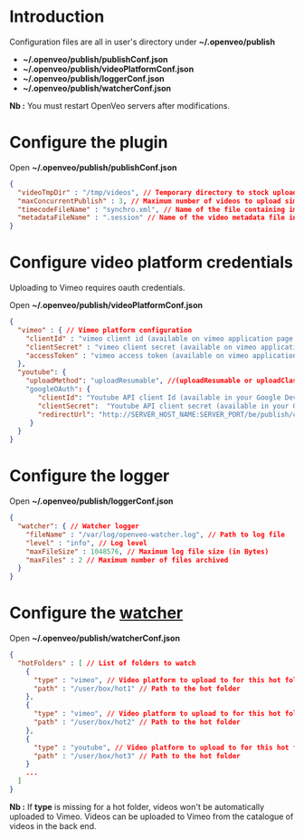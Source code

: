 # Introduction

Configuration files are all in user's directory under **~/.openveo/publish**

- **~/.openveo/publish/publishConf.json**
- **~/.openveo/publish/videoPlatformConf.json**
- **~/.openveo/publish/loggerConf.json**
- **~/.openveo/publish/watcherConf.json**

**Nb :** You must restart OpenVeo servers after modifications.

# Configure the plugin

Open **~/.openveo/publish/publishConf.json**

```json
{
  "videoTmpDir" : "/tmp/videos", // Temporary directory to stock uploading videos (video is removed after the upload)
  "maxConcurrentPublish" : 3, // Maximum number of videos to upload simultaneously
  "timecodeFileName" : "synchro.xml", // Name of the file containing images synchronization in tar package
  "metadataFileName" : ".session" // Name of the video metadata file in a tar package
}
```

# Configure video platform credentials

Uploading to Vimeo requires oauth credentials.

Open **~/.openveo/publish/videoPlatformConf.json**

```json
{
  "vimeo" : { // Vimeo platform configuration
    "clientId" : "vimeo client id (available on vimeo application page https://developer.vimeo.com/apps)",
    "clientSecret" : "vimeo client secret (available on vimeo application page https://developer.vimeo.com/apps)",
    "accessToken" : "vimeo access token (available on vimeo application page https://developer.vimeo.com/apps)"
  },
  "youtube": {
    "uploadMethod": "uploadResumable", //(uploadResumable or uploadClassic; default: uploadResumable)
    "googleOAuth": {
       "clientId": "Youtube API client Id (available in your Google Developper Console )",
       "clientSecret":  "Youtube API client secret (available in your Google Developper Console )",
       "redirectUrl": "http://SERVER_HOST_NAME:SERVER_PORT/be/publish/configuration/googleOAuthAssosiation"
     }
  }
}
```

# Configure the logger

Open **~/.openveo/publish/loggerConf.json**

```json
{
  "watcher": { // Watcher logger
    "fileName" : "/var/log/openveo-watcher.log", // Path to log file
    "level" : "info", // Log level
    "maxFileSize" : 1048576, // Maximum log file size (in Bytes)
    "maxFiles" : 2 // Maximum number of files archived
  }
}
```

# Configure the [watcher](/watcher)

Open **~/.openveo/publish/watcherConf.json**

```json
{
  "hotFolders" : [ // List of folders to watch
    {
      "type" : "vimeo", // Video platform to upload to for this hot folder (only vimeo or youtube is supported)
      "path" : "/user/box/hot1" // Path to the hot folder
    },
    {
      "type" : "vimeo", // Video platform to upload to for this hot folder (only vimeo or youtube is supported)
      "path" : "/user/box/hot2" // Path to the hot folder
    },
    {
      "type" : "youtube", // Video platform to upload to for this hot folder (only vimeo or youtube is supported)
      "path" : "/user/box/hot3" // Path to the hot folder
    }
    ...
  ]
}
```

**Nb :** If **type** is missing for a hot folder, videos won't be automatically uploaded to Vimeo. Videos can be uploaded to Vimeo from the catalogue of videos in the back end.
